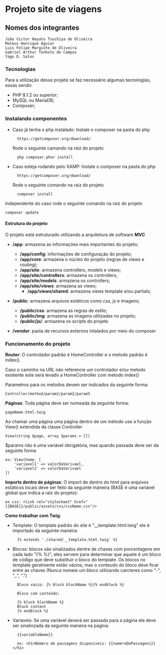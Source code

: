 # Projeto site de viagens

## Nomes dos integrantes

	João Victor Hayato Tsuchiya de Oliveira
	Mateus Henrique Aguiar
	Luis Felipe Margioto de Oliveira
	Gabriel Arthur Tonholo de Campos
	Yago D. Sales

### Tecnologias

Para a utilização desse projeto se faz necessário algumas tecnologias, essas sendo:

- PHP 8.1.2 ou superior;
- MySQL ou MariaDB;
- Composer;

### Instalando componentes

- Caso já tenha o php instalado:
	Instale o composer na pasta do php 

		https://getcomposer.org/download/

	Rode o seguinte camando na raiz do projeto 
		
		php composer.phar install

- Caso esteja rodando pelo XAMP:
	Instale o composer na pasta do php 
		
		https://getcomposer.org/download/

	Rode o seguinte comando na raiz do projeto

		composer install

Independente do caso rode o seguinte comando na raiz do projeto

	composer update

#### Estrutura do projeto

O projeto está estruturado utilizando a arquitetura de software **MVC**

- **/app**: armazena as informações mais importantes do projeto;
	- **/app/config**: informações de configuração do projeto;
	- **/app/core**: armazena o núcleo do projeto (regras de views e routing);
	- **/app/site**: armazena controllers, models e views;
	- **/app/site/controllers**: armazena os controllers;
	- **/app/site/models**: armazena os controllers;
	- **/app/site/views**: armazena as views;
		- **/app/views/shared**: armazena views template e/ou partials;

- **/public**: armazena arquivos estáticos como css, js e imagens;
	- **/public/css**: armazena as regras de estilo;
	- **/public/img**: armazena as imagens utilizadas no projeto;
	- **/public/js/**: armazena os scripts do projeto

- **/vendor**: pasta de recursos externos intalados por meio do composer

### Funcionamento do projeto

**Router**: O controlador padrão é HomeController e o metodo padrão é index(). 

Caso o caminho na URL não referencie um controlador e/ou metodo existente este será levado a HomeController com metodo index()

Parametros para os metodos devem ser indicados da seguinte forma:

	Controller/method/param1/param2/param3
	
**Páginas**: Toda página deve ser nomeada da seguinte forma:

	pageName.html.twig

Ao chamar uma página uma página dentro de um método use a função View() extendida da classe Controller


	View(string $page, array $params = [])

$params não é uma variável obrigatória, mas quando passada deve ser da seguinte forma

	ex: View(home, [
		'variavel1' => valorDaVarivael,
		'variavel2' => valorDaVarivael
	])

**Imports dentro de páginas**: O import de dentro do html para arquivos estáticos locais deve ser feito da seguinte maneira (BASE é uma variável global que indica a raiz do projeto):

	ex css: <link rel="stylesheet" href="{{BASE}}/public/assets/css/cssName.css"/>

**Como trabalhar com Twig**: 

- Template: O template padrão do site é "__template.html.twig" ele é importado da seguinte maneira:

		{% extends './shared/__template.html.twig' %}

- Blocos: blocos são sinalizados dentre de chaves com porcentagens em cada lado "{% %}", eles servem para determinar que aquele é um bloco de código que deve substituir o bloco do template. Os blocos no template geralmente estão vázios, mas o conteudo do bloco deve ficar entre as chaves (Nunca nomeie um bloco utilizando carcteres como "-", "_", ".")

		Bloco vazio: {% block blockName %}{% endblock %}
		
		Bloco com conteúdo:
	
		{% block blockName %}
		Block content
		{% endblock %}

- Variaveis: Se uma variável deverá ser passada para a página ela deve ser sinalinzada da seguinte maneira na página:
					
		{{variableName}}

		ex: <h1>Número de passagens disponiveis: {{numeroDePassagens}}</h1>